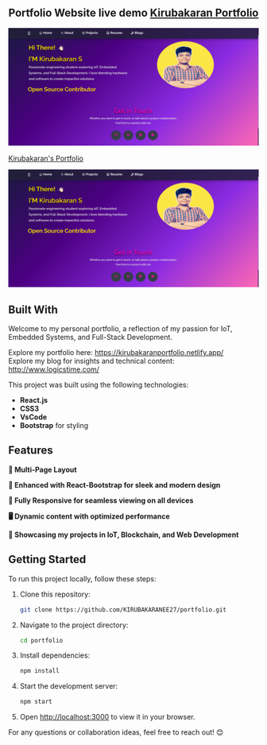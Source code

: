 <h2 align="center">
  Portfolio Website live demo
<a href="" target="_blank">Kirubakaran Portfolio</a>
</h2>
<div align="center">
  <img width="960" alt="image" src="https://github.com/KIRUBAKARANEE27/portfolio/blob/main/public/me.png">
</div>

<a href="" target="_blank">Kirubakaran's Portfolio</a>
</h2>
<div align="center">
  <img width="960" alt="image" src="https://github.com/KIRUBAKARANEE27/portfolio/blob/main/public/me.png">
</div>

## Built With

Welcome to my personal portfolio, a reflection of my passion for IoT, Embedded Systems, and Full-Stack Development.

Explore my portfolio here: <a href="https://kirubakaranportfolio.netlify.app/" target="_blank">https://kirubakaranportfolio.netlify.app/</a><br/>
Explore my blog for insights and technical content: <a href="http://www.logicstime.com/" target="_blank">http://www.logicstime.com/</a>

This project was built using the following technologies:

- **React.js**
- **CSS3**
- **VsCode**
- **Bootstrap** for styling

## Features

**📖 Multi-Page Layout**

**🎨 Enhanced with React-Bootstrap for sleek and modern design**

**📱 Fully Responsive for seamless viewing on all devices**

**🖥️ Dynamic content with optimized performance**

**🚀 Showcasing my projects in IoT, Blockchain, and Web Development**

## Getting Started

To run this project locally, follow these steps:

1. Clone this repository:
   ```bash
   git clone https://github.com/KIRUBAKARANEE27/portfolio.git
   ```

2. Navigate to the project directory:
   ```bash
   cd portfolio
   ```

3. Install dependencies:
   ```bash
   npm install
   ```

4. Start the development server:
   ```bash
   npm start
   ```

5. Open [http://localhost:3000](http://localhost:3000) to view it in your browser.

For any questions or collaboration ideas, feel free to reach out! 😊



